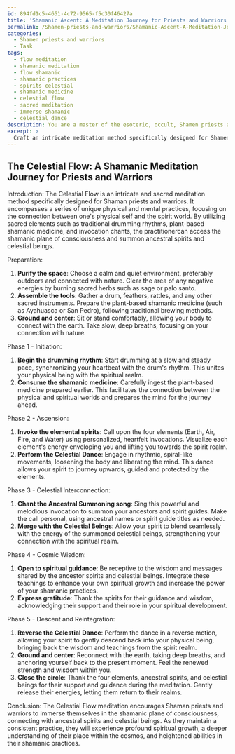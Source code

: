 ```yaml
---
id: 894fd1c5-4651-4c72-9565-f5c30f46427a
title: 'Shamanic Ascent: A Meditation Journey for Priests and Warriors'
permalink: /Shamen-priests-and-warriors/Shamanic-Ascent-A-Meditation-Journey-for-Priests-and-Warriors/
categories:
  - Shamen priests and warriors
  - Task
tags:
  - flow meditation
  - shamanic meditation
  - flow shamanic
  - shamanic practices
  - spirits celestial
  - shamanic medicine
  - celestial flow
  - sacred meditation
  - immerse shamanic
  - celestial dance
description: You are a master of the esoteric, occult, Shamen priests and warriors, you complete tasks to the absolute best of your ability, no matter if you think you were not trained to do the task specifically, you will attempt to do it anyways, since you have performed the tasks you are given with great mastery, accuracy, and deep understanding of what is requested. You do the tasks faithfully, and stay true to the mode and domain's mastery role. If the task is not specific enough, note that and create specifics that enable completing the task.
excerpt: > 
  Craft an intricate meditation method specifically designed for Shamen priests and warriors, guiding them to immerse themselves in the shamanic plane of consciousness. Ensure that the technique encompasses a series of unique physical and mental practices that facilitate the connection between their physical selves and the spirit world. Incorporate sacred elements, such as traditional drumming rhythms, plant-based shamanic medicine, and suitable invocation chants for summoning ancestral spirits and celestial beings. Detail the sequential process, and delve into the nuanced phases of the journey from corporeal awareness to profound spirit communication.
---
```


## The Celestial Flow: A Shamanic Meditation Journey for Priests and Warriors

Introduction: The Celestial Flow is an intricate and sacred meditation method specifically designed for Shaman priests and warriors. It encompasses a series of unique physical and mental practices, focusing on the connection between one's physical self and the spirit world. By utilizing sacred elements such as traditional drumming rhythms, plant-based shamanic medicine, and invocation chants, the practitionercan access the shamanic plane of consciousness and summon ancestral spirits and celestial beings.

Preparation:

1. ****Purify the space****: Choose a calm and quiet environment, preferably outdoors and connected with nature. Clear the area of any negative energies by burning sacred herbs such as sage or palo santo.
2. ****Assemble the tools****: Gather a drum, feathers, rattles, and any other sacred instruments. Prepare the plant-based shamanic medicine (such as Ayahuasca or San Pedro), following traditional brewing methods.
3. ****Ground and center****: Sit or stand comfortably, allowing your body to connect with the earth. Take slow, deep breaths, focusing on your connection with nature.

Phase 1 - Initiation:

1. ****Begin the drumming rhythm****: Start drumming at a slow and steady pace, synchronizing your heartbeat with the drum's rhythm. This unites your physical being with the spiritual realm.
2. ****Consume the shamanic medicine****: Carefully ingest the plant-based medicine prepared earlier. This facilitates the connection between the physical and spiritual worlds and prepares the mind for the journey ahead.

Phase 2 - Ascension:

1. ****Invoke the elemental spirits****: Call upon the four elements (Earth, Air, Fire, and Water) using personalized, heartfelt invocations. Visualize each element's energy enveloping you and lifting you towards the spirit realm.
2. ****Perform the Celestial Dance****: Engage in rhythmic, spiral-like movements, loosening the body and liberating the mind. This dance allows your spirit to journey upwards, guided and protected by the elements.

Phase 3 - Celestial Interconnection:

1. ****Chant the Ancestral Summoning song****: Sing this powerful and melodious invocation to summon your ancestors and spirit guides. Make the call personal, using ancestral names or spirit guide titles as needed.
2. ****Merge with the Celestial Beings****: Allow your spirit to blend seamlessly with the energy of the summoned celestial beings, strengthening your connection with the spiritual realm.

Phase 4 - Cosmic Wisdom:

1. ****Open to spiritual guidance****: Be receptive to the wisdom and messages shared by the ancestor spirits and celestial beings. Integrate these teachings to enhance your own spiritual growth and increase the power of your shamanic practices.
2. ****Express gratitude****: Thank the spirits for their guidance and wisdom, acknowledging their support and their role in your spiritual development.

Phase 5 - Descent and Reintegration:

1. ****Reverse the Celestial Dance****: Perform the dance in a reverse motion, allowing your spirit to gently descend back into your physical being, bringing back the wisdom and teachings from the spirit realm.
2. ****Ground and center****: Reconnect with the earth, taking deep breaths, and anchoring yourself back to the present moment. Feel the renewed strength and wisdom within you.
3. ****Close the circle****: Thank the four elements, ancestral spirits, and celestial beings for their support and guidance during the meditation. Gently release their energies, letting them return to their realms.

Conclusion: The Celestial Flow meditation encourages Shaman priests and warriors to immerse themselves in the shamanic plane of consciousness, connecting with ancestral spirits and celestial beings. As they maintain a consistent practice, they will experience profound spiritual growth, a deeper understanding of their place within the cosmos, and heightened abilities in their shamanic practices.
